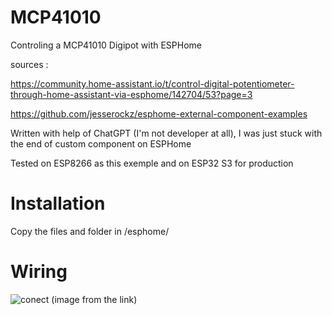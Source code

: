 # MCP41010
Controling a MCP41010 Digipot with ESPHome

sources :

https://community.home-assistant.io/t/control-digital-potentiometer-through-home-assistant-via-esphome/142704/53?page=3

https://github.com/jesserockz/esphome-external-component-examples

Written with help of ChatGPT (I'm not developer at all), I was just stuck with the end of custom component on ESPHome

Tested on ESP8266 as this exemple and on ESP32 S3 for production

# Installation
Copy the files and folder in /esphome/ 

# Wiring

![conect](https://github.com/user-attachments/assets/1a1b3383-a6d0-4b2c-b4be-3c67ed7f28f5)
(image from the link)


